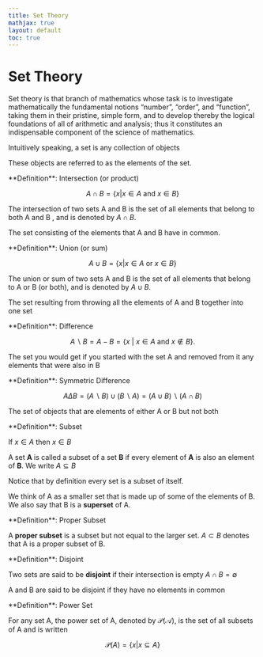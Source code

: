 ```yaml
---
title: Set Theory
mathjax: true
layout: default
toc: true
---
```





# Set Theory

Set theory is that branch of mathematics whose task is to investigate mathematically the fundamental notions “number”, “order”, and “function”, taking them in their pristine, simple form, and to develop thereby the logical foundations of all of arithmetic and analysis; thus it constitutes an indispensable component of the science of mathematics.



Intuitively speaking, a set is any collection of objects

These objects are referred
to as the elements of the set.




<div class="definition" markdown="block">
**Definition**: Intersection (or product)

$$A \cap B = \{ x | x \in A \text{ and } x \in B \}$$


The intersection of two sets A and B is the set of all elements that belong to both A and B , and is denoted by $A \cap B$.
</div>


The set consisting of the elements that A and B have in common.

<div class="definition" markdown="block">
**Definition**: Union (or sum)

$$A \cup B = \{ x | x \in A \text{ or } x \in B \}$$

The union or sum of two sets A and B is the set of all elements that belong to A or B (or both), and is denoted by $A \cup B$.

</div>

The set resulting from throwing all the elements of A and B together into one set


<div class="definition" markdown="block">
**Definition**: Difference

$$A \backslash B = A - B = \{x ~|~ x \in A \text{ and } x \notin B \}.$$

</div>

The set you would get if you started with the set A and removed from it any elements that were also in B


<div class="definition" markdown="block">
**Definition**: Symmetric Difference

$$ A \Delta B = (A \backslash B) \cup (B \backslash A) = (A \cup B) \backslash (A \cap B) $$

</div>

The set of objects that are elements of either A or B but not both


<div class="definition" markdown="block">
**Definition**: Subset

If $x \in A$ then $x \in B$

A set **A** is called a subset of a set **B** if every element of **A** is also an element of **B**. We write $A \subseteq B$


</div>
Notice that by definition every set is a subset of itself. 

We think of A as a smaller set that is made up of some of the elements of B. We also say that B is a **superset** of A.


<div class="definition" markdown="block">
**Definition**: Proper Subset 

A **proper subset** is a subset but not equal to the larger set. $A \subset B$ denotes that A is a proper subset of B.
</div>



<div class="definition" markdown="block">
**Definition**: Disjoint

Two sets are said to be **disjoint** if their intersection is empty $A \cap B = \emptyset$

</div>

A and B are said to be disjoint if they have no elements in common


<div class="definition" markdown="block">
**Definition**: Power Set

For any set A, the power set of A, denoted by $\mathcal{P(A)}$, is the set of all subsets of A and is written

$$ \mathcal{P}(A) = \{ x | x \subseteq A \} $$

</div>
